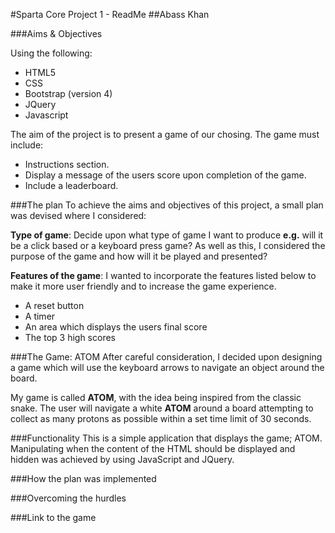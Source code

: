 #Sparta Core Project 1 - ReadMe
##Abass Khan


###Aims & Objectives

Using the following:

* HTML5
* CSS
* Bootstrap (version 4)
* JQuery
* Javascript

The aim of the project is to present a game of our chosing. The game must include:

* Instructions section.
* Display a message of the users score upon completion of the game.
* Include a leaderboard.


###The plan
To achieve the aims and objectives of this project, a small plan was devised where I considered:

**Type of game**: Decide upon what type of game I want to produce **e.g.** will it be a click based or a keyboard press game? As well as this, I considered the purpose of the game and how will it be played and presented?


**Features of the game**: I wanted to incorporate the features listed below to make it more user friendly and to increase the game experience.

* A reset button
* A timer
* An area which displays the users final score
* The top 3 high scores


###The Game: ATOM
After careful consideration, I decided upon designing a game which will use the keyboard arrows to navigate an object around the board.

My game is called **ATOM**, with the idea being inspired from the classic snake. The user will navigate a white **ATOM** around a board attempting to collect as many protons as possible within a set time limit of 30 seconds. 

###Functionality
This is a simple application that displays the game; ATOM. Manipulating when the content of the HTML should be displayed and hidden was achieved by using JavaScript and JQuery.

###How the plan was implemented

###Overcoming the hurdles

###Link to the game
